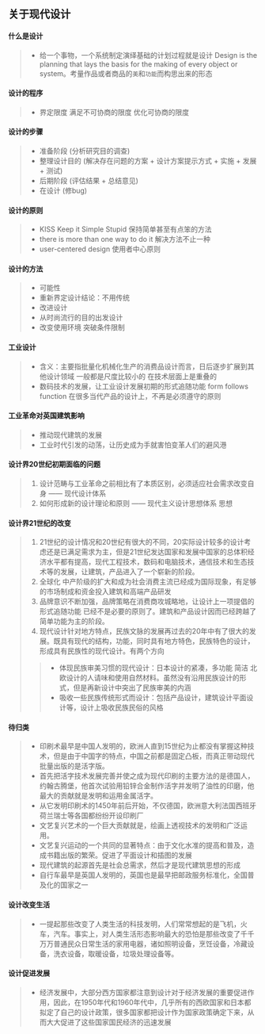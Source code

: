 **关于现代设计**
------------------------------------------------------------------------
#### 什么是设计
> - 给一个事物，一个系统制定演绎基础的计划过程就是设计 Design is the planning that lays the basis for the making of every object or system。考量作品或者商品的`美`和`功能`而构思出来的形态

#### 设计的程序
> - 界定限度 满足不可协商的限度 优化可协商的限度

#### 设计的步骤
> - 准备阶段 (分析研究目的调查)
> - 整理设计目的 (解决存在问题的方案 + 设计方案提示方式 + 实施 + 发展+ 测试)
> - 后期阶段 (评估结果 + 总结意见)
> - 在设计 (修bug)

#### 设计的原则
> - KISS Keep it Simple Stupid 保持简单甚至有点笨的方法
> - there is more than one way to do it 解决方法不止一种
> - user-centered design 使用者中心原则

#### 设计的方法
> - 可能性
> - 重新界定设计结论：不用传统
> - 改进设计
> - 从时尚流行的目的出发设计
> - 改变使用环境 突破条件限制

#### 工业设计
> - 含义：主要指批量化机械化生产的消费品设计而言，日后逐步扩展到其他设计领域 一般都是尺度比较小的 在技术层面上是重叠的
> - 数码技术的发展，让工业设计发展初期的形式追随功能 form follows function 在很多当代产品的设计上，不再是必须遵守的原则

#### 工业革命对英国建筑影响
> - 推动现代建筑的发展
> - 工业时代引发的动荡，让历史成为手就害怕变革人们的避风港

#### 设计界20世纪初期面临的问题
> 1. 设计范畴与工业革命之前相比有了本质区别，必须适应社会需求改变自身 —— 现代设计体系
> 2. 如何形成新的设计理论和原则  —— 现代主义设计思想体系  思想

#### 设计界21世纪的改变
> 1. 21世纪的设计情况和20世纪有很大的不同，20实际设计较多的设计考虑还是已满足需求为主，但是21世纪发达国家和发展中国家的总体积经济水平都有提高，现代工程技术，数码和电脑技术，通信技术和生态技术等的发展，让建筑，产品进入了一个崭新的阶段。
> 2. 全球化 中产阶级的扩大和成为社会消费主流已经成为国际现象，有足够的市场制成和资金投入建筑和高端产品研发
> 3. 品牌意识不断加强，品牌策略在消费商攻城略地，让设计上一项提倡的 形式追随功能 已经不是必要的原则了。建筑和产品设计因而已经跨越了简单功能为主的阶段。
> 4. 现代设计针对地方特点，民族文脉的发展再过去的20年中有了很大的发展。既具有现代的结构，功能，同时具有地方特色，民族特色的设计，形成具有民族性的现代设计。有两个方向
>> - 体现民族审美习惯的现代设计：日本设计的紧凑，多功能 简洁 北欧设计的人请味和使用自然材料。虽然没有沿用民族设计的形式，但是再新设计中突出了民族审美的内涵
>> - 吸收一些民族传统形式而设计：包括产品设计，建筑设计平面设计等，设计上吸收民族民俗的风格

#### 待归类
> - 印刷术最早是中国人发明的，欧洲人直到15世纪为止都没有掌握这种技术，但是由于中国字的特点，中国之前都是固定凸板，而真正带动现代批量出版的是活字版。
> - 首先把活字技术发展完善并使之成为现代印刷的主要方法的是德国人，约翰古腾堡，他首次试验用铅锌合金制作活字并发明了油性的印磨，他最大的贡献就是发明和运用金属活字。
> - 从它发明印刷术的1450年前后开始，不仅德国，欧洲意大利法国西班牙荷兰瑞士等各国都纷纷开设印刷厂
> - 文艺复兴艺术的一个巨大贡献就是，绘画上透视技术的发明和广泛运用。
> - 文艺复兴运动的一个共同的显著特点：由于文化水准的提高和普及，造成书籍出版的繁荣。促进了平面设计和插图的发展
> - 现代建筑的起源首先是社会总需求，然后才是现代建筑思想的形成
> - 自行车最早是英国人发明的，英国也是最早把邮政服务标准化，全国普及化的国家之一

#### 设计改变生活
> - 一提起那些改变了人类生活的科技发明，人们常常想起的是飞机，火车，汽车。事实上，对人类生活形态影响最大的恐怕是那些改变了千千万万普通民众日常生活的家用电器，诸如照明设备，烹饪设备，冷藏设备，洗衣设备，取暖设备，垃圾处理设备等。

#### 设计促进发展
> - 经济发展中，大部分西方国家都注意到设计对于经济发展的重要促进作用，因此，在1950年代和1960年代中，几乎所有的西欧国家和日本都拟定了自己的设计政策，很多国家都把设计作为国家政策确定下来，从而大大促进了这些国家国民经济的迅速发展
